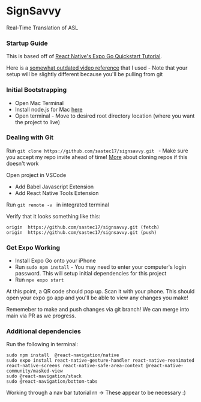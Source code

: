 SignSavvy 
===========================
Real-Time Translation of ASL

### Startup Guide
This is based off of [React Native's Expo Go Quickstart Tutorial](https://reactnative.dev/docs/environment-setup).

Here is a [somewhat outdated video reference](https://www.youtube.com/watch?v=YysKbNk1tj0&t=370s) that I used - Note that your setup will be slightly different because you'll be pulling from git 

### Initial Bootstrapping 
* Open Mac Terminal
* Install node.js for Mac [here](https://nodejs.org/en/download)
* Open terminal - Move to desired root directory location (where you want the project to live)

### Dealing with Git
Run ```git clone https://github.com/sastec17/signsavvy.git ``` - Make sure you accept my repo invite ahead of time!
[More](https://docs.github.com/en/repositories/creating-and-managing-repositories/cloning-a-repository) about cloning repos if this doesn't work

Open project in VSCode 
* Add Babel Javascript Extension
* Add React Native Tools Extension

Run ```git remote -v ``` in integrated terminal

Verify that it looks something like this:
```
origin	https://github.com/sastec17/signsavvy.git (fetch)
origin	https://github.com/sastec17/signsavvy.git (push)
```

### Get Expo Working 
* Install Expo Go onto your iPhone
* Run ```sudo npm install``` -  You may need to enter your computer's login password. This will setup initial dependencies for this project
* Run ```npx expo start```

At this point, a QR code should pop up. Scan it with your phone. 
This should open your expo go app and you'll be able to view any changes you make! 

Rememeber to make and push changes via git branch! We can merge into main via PR as we progress. 

### Additional dependencies 
Run the following in terminal:
```
sudo npm install  @react-navigation/native
sudo expo install react-native-gesture-handler react-native-reanimated react-native-screens react-native-safe-area-context @react-native-community/masked-view
sudo @react-navigation/stack
sudo @react-navigation/bottom-tabs
```
Working through a nav bar tutorial rn -> These appear to be necessary :) 
